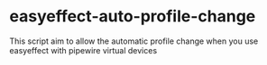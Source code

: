 # easyeffect-auto-profile-change
This script aim to allow the automatic profile change when you use easyeffect with pipewire virtual devices
